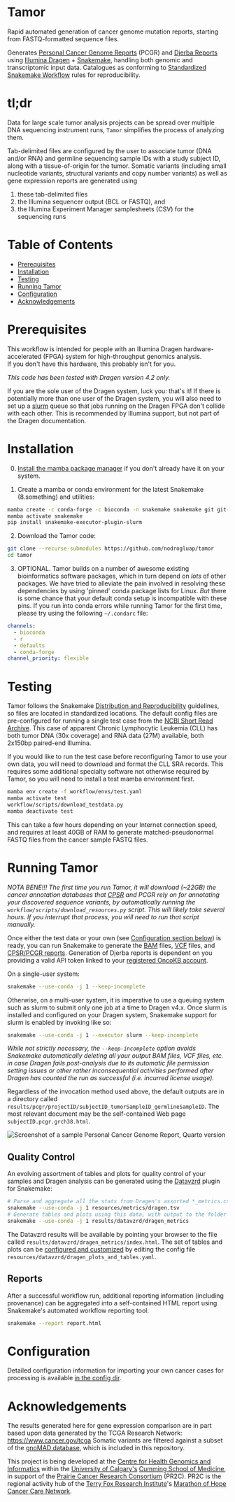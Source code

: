 # Tamor

Rapid automated generation of cancer genome mutation reports, starting from FASTQ-formatted sequence files. 

Generates [Personal Cancer Genome Reports](https://sigven.github.io/pcgr/) (PCGR) and [Djerba Reports](https://github.com/oicr-gsi/djerba) using 
[Illumina Dragen](https://www.illumina.com/products/by-type/informatics-products/dragen-secondary-analysis.html) + 
[Snakemake](https://snakemake.github.io/), handling both genomic and transcriptomic input data. 
Catalogues as conforming to [Standardized Snakemake Workflow](https://snakemake.github.io/snakemake-workflow-catalog/#standardized) rules for reproducibility.

# tl;dr

Data for large scale tumor analysis projects can be spread over multiple DNA sequencing instrument runs, ``Tamor`` simplifies the process of analyzing them.

Tab-delimited files are configured by the user to associate tumor (DNA and/or RNA) and germline sequencing sample IDs with a study subject ID, along with a tissue-of-origin for the tumor. 
Somatic variants (including small nucleotide variants, structural variants and copy number variants) as well as gene expression reports are generated using 
1) these tab-delimited files
2) the Illumina sequencer output (BCL or FASTQ), and
3) the Illumina Experiment Manager samplesheets (CSV) for the sequencing runs

# Table of Contents
* [Prerequisites](#prerequisites)
* [Installation](#installation)
* [Testing](#testing)
* [Running Tamor](#running-tamor)
* [Configuration](#configuration)
* [Acknowledgements](#acknowledgements)

# Prerequisites

This workflow is intended for people with an Illumina Dragen hardware-accelerated (FPGA) system for high-throughput genomics analysis.  
If you don't have this hardware, this probably isn't for you.

*This code has been tested with Dragen version 4.2 only.*

If you are the sole user of the Dragen system, luck you: that's it! If there is potentially more than one user of the Dragen system, you will 
also need to set up a [slurm](https://slurm.schedmd.com/quickstart_admin.html#quick_start) queue so that jobs running on the Dragen FPGA don't collide with each other.
This is recommended by Illumina support, but not part of the Dragen documentation.

# Installation

0. [Install the mamba package manager](https://mamba.readthedocs.io/en/latest/installation/mamba-installation.html) if you don't already have it on your system.

1. Create a mamba or conda environment for the latest Snakemake (8.something) and utilities:

```bash 
mamba create -c conda-forge -c bioconda -n snakemake snakemake git git-lfs wget conda=24.7.1
mamba activate snakemake
pip install snakemake-executor-plugin-slurm
```
2. Download the Tamor code:

```bash
git clone --recurse-submodules https://github.com/nodrogluap/tamor
cd tamor
```

3. OPTIONAL. Tamor builds on a number of awesome existing bioinformatics software packages, which in turn depend on *lots* of other packages.
We have tried to alleviate the pain involved in resolving these dependencies by using 'pinned' conda package lists for Linux. 
*But* there is some chance that your default conda setup is incompatible with these pins. 
If you run into conda errors while running Tamor for the first time, please try using the following ``~/.condarc`` file:

```yaml
channels:
  - bioconda
  - r
  - defaults
  - conda-forge
channel_priority: flexible
```

# Testing

Tamor follows the Snakemake [Distribution and Reproducibility](https://snakemake.readthedocs.io/en/stable/snakefiles/deployment.html) guidelines, so files are located in standardized locations.
The default config files are pre-configured for running a single test case from the [NCBI Short Read Archive](https://www.ncbi.nlm.nih.gov/bioproject/PRJNA433607).  This case of apparent Chronic
Lymphocytic Leukemia (CLL) has both tumor DNA (30x coverage) and RNA data (27M) available, both 2x150bp paired-end Illumina.

If you would like to run the test case before reconfiguring Tamor to use your own data, you will need to download and format the CLL SRA records. 
This requires some additional specialty software not otherwise required by Tamor, so you will need to install a test mamba environment first.

```bash
mamba env create -f workflow/envs/test.yaml
mamba activate test
workflow/scripts/download_testdata.py
mamba deactivate test
```

This can take a few hours depending on your Internet connection speed, and requires at least 40GB of RAM to generate matched-pseudonormal FASTQ files from the cancer sample FASTQ files.

# Running Tamor

*NOTA BENE!!! The first time you run Tamor, it will download (~22GB) the cancer annotation databases that [CPSR](https://github.com/sigven/cpsr) and PCGR rely on for annotating your discovered sequence variants, by automatically running the ``workflow/scripts/download_resources.py`` script. This will likely take several hours. If you interrupt that process, you will need to run that script manually.*

Once either the test data or your own (see [Configuration section below](#configuration)) is ready, you can run Snakemake to generate the 
[BAM](https://en.wikipedia.org/wiki/Binary_Alignment_Map) files, 
[VCF](https://en.wikipedia.org/wiki/Variant_Call_Format) files, and 
[CPSR/PCGR reports](https://sigven.github.io/pcgr/index.html). 
Generation of Djerba reports is dependent on you providing a valid API token linked to your [registered OncoKB account](https://www.oncokb.org/account/register).

On a single-user system:

```bash
snakemake --use-conda -j 1 --keep-incomplete
```

Otherwise, on a multi-user system, it is imperative to use a queuing system such as slurm to submit only one job at a time to Dragen v4.x. 
Once slurm is installed and configured on your Dragen system, Snakemake support for slurm is enabled by invoking like so:
  
```bash
snakemake --use-conda -j 1 --executor slurm --keep-incomplete
```

*While not strictly necessary, the ``--keep-incomplete`` option avoids Snakemake automatically deleting all your output BAM files, VCF files, etc. in case Dragen fails post-analysis due to its automatic file permission setting issues or other rather inconsequential activities performed after Dragen has counted the run as successful (i.e. incurred license usage).*

Regardless of the invocation method used above, the default outputs are in a directory called ``results/pcgr/projectID/subjectID_tumorSampleID_germlineSampleID``. 
The most relevant document may be the self-contained Web page ``subjectID.pcgr.grch38.html``.

![Screenshot of a sample Personal Cancer Genome Report, Quarto version](docs/pcgr_screenshot.png)

## Quality Control
An evolving assortment of tables and plots for quality control of your samples and Dragen analysis can be generated using the [Datavzrd](https://datavzrd.github.io/) plugin for Snakemake:

```bash
# Parse and aggregate all the stats from Dragen's assorted *_metrics.csv files into a new file called resources/metrics/dragen.tsv
snakemake --use-conda -j 1 resources/metrics/dragen.tsv
# Generate tables and plots using this data, with output to the folder results/datavzrd/dragen_metrics
snakemake --use-conda -j 1 results/datavzrd/dragen_metrics
```
The Datavzrd results will be available by pointing your browser to the file called ``results/datavzrd/dragen_metrics/index.html``. 
The set of tables and plots can be [configured and customized](https://datavzrd.github.io/docs/configuration.html) by editing the config file ``resources/datavzrd/dragen_plots_and_tables.yaml``.

## Reports
After a successful workflow run, additional reporting information (including provenance) can be aggregated into a self-contained HTML report using 
Snakemake's automated workflow reporting tool:

```bash
snakemake --report report.html
```

# Configuration

Detailed configuration information for importing your own cancer cases for processing is available [in the config dir](config/README.md).

# Acknowledgements

The results generated here for gene expression comparison are in part based upon data generated by the TCGA Research Network: <https://www.cancer.gov/tcga>
Somatic variants are filtered against a subset of the [gnoMAD database](https://gnomad.broadinstitute.org/), 
which is included in this repository.

This project is being developed at the [Centre for Health Genomics and Informatics](https://cumming.ucalgary.ca/research/cat/health-genomics/home) 
within the [University of Calgary's](https://www.ucalgary.ca/) [Cumming School of Medicine](https://cumming.ucalgary.ca/), 
in support of the [Prairie Cancer Research Consortium](https://www.marathonofhopecancercentres.ca/our-network/consortium/prairies-cancer-research-consortium) (PR2C). 
PR2C is the regional activity hub of the [Terry Fox Research Institute](https://www.tfri.ca/)'s 
[Marathon of Hope Cancer Care Network](https://www.marathonofhopecancercentres.ca/).
